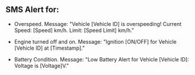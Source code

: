 ## SMS Alert for:

- Overspeed. Message: "Vehicle [Vehicle ID] is overspeeding! Current Speed: [Speed] km/h. Limit: [Speed Limit] km/h."

- Engine turned off and on. Message: "Ignition [ON/OFF] for Vehicle [Vehicle ID] at [Timestamp]."

- Battery Condition. Message: "Low Battery Alert for Vehicle [Vehicle ID]: Voltage is [Voltage]V."